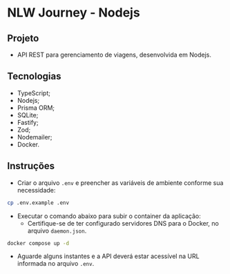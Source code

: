 # NLW Journey - Nodejs

## Projeto

- API REST para gerenciamento de viagens, desenvolvida em Nodejs.

## Tecnologias

- TypeScript;
- Nodejs;
- Prisma ORM;
- SQLite;
- Fastify;
- Zod;
- Nodemailer;
- Docker.

## Instruções

- Criar o arquivo `.env` e preencher as variáveis de ambiente conforme sua necessidade:

```bash
cp .env.example .env
```

- Executar o comando abaixo para subir o container da aplicação:
  - Certifique-se de ter configurado servidores DNS para o Docker, no arquivo `daemon.json`.

```bash
docker compose up -d
```

- Aguarde alguns instantes e a API deverá estar acessível na URL informada no arquivo `.env`.
